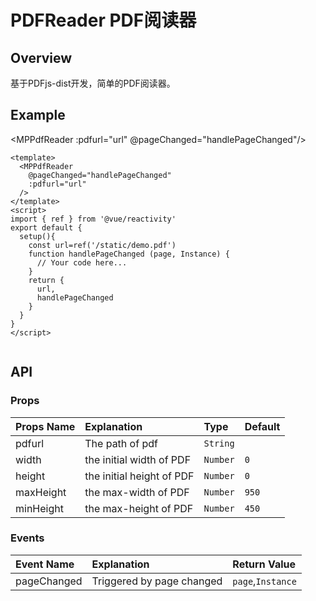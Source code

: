 # PDFReader PDF阅读器
## Overview
基于PDFjs-dist开发，简单的PDF阅读器。
## Example
<MPPdfReader :pdfurl="url" @pageChanged="handlePageChanged"/>
<script setup>
  const url='/static/demo.pdf'
  function handlePageChanged (page, Instance) {
    // Your code here...
    console.log(page,Instance)
  }
</script>
```vue
<template>
  <MPPdfReader 
    @pageChanged="handlePageChanged" 
    :pdfurl="url"
  />
</template>
<script>
import { ref } from '@vue/reactivity'
export default {
  setup(){
    const url=ref('/static/demo.pdf')
    function handlePageChanged (page, Instance) {
      // Your code here...
    } 
    return {
      url,
      handlePageChanged
    }
  }
}
</script>


```
## API
### Props
|Props Name|Explanation|Type|Default| 
|:---------|:----------|:---|:------|
|pdfurl|The path of pdf|`String`| |
|width|the initial width of PDF|`Number`|`0`|
|height|the initial height of PDF|`Number`|`0`|
|maxHeight|the max-width of PDF|`Number`|`950`|
|minHeight|the max-height of PDF|`Number`|`450`| 

### Events
<!-- |Event Name|Explanation|Type|Default| -->

|Event Name|Explanation|Return Value|
|:----------|:-----------|:------------|
|pageChanged|Triggered by page changed| `page`,`Instance` | 
